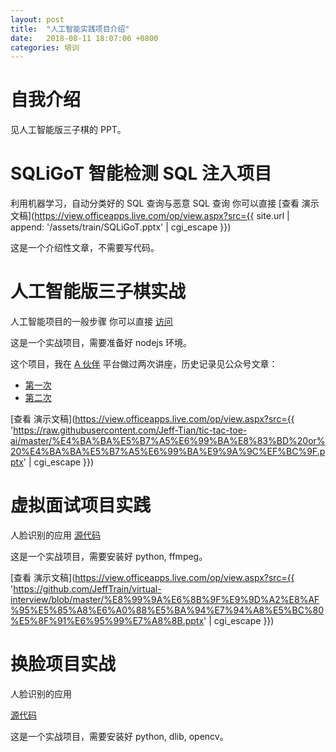 ```yaml
---
layout: post
title:  "人工智能实践项目介绍"
date:   2018-08-11 18:07:06 +0800
categories: 培训
---
```


# 自我介绍 
见人工智能版三子棋的 PPT。

# SQLiGoT 智能检测 SQL 注入项目
利用机器学习，自动分类好的 SQL 查询与恶意 SQL 查询
你可以直接 [查看 演示文稿](https://view.officeapps.live.com/op/view.aspx?src={{ site.url | append: '/assets/train/SQLiGoT.pptx' | cgi_escape }})

这是一个介绍性文章，不需要写代码。

 
# 人工智能版三子棋实战
人工智能项目的一般步骤
你可以直接 [访问](https://jeff-tian.github.io/tic-tac-toe-ai/)

这是一个实战项目，需要准备好 nodejs 环境。

这个项目，我在 [A 伙伴](https://www.ahuoban.com) 平台做过两次讲座，历史记录见公众号文章：
- [第一次](https://mp.weixin.qq.com/s?__biz=MzI2ODYwMjg3NA==&mid=2247484265&idx=2&sn=39ab1acbc69630f2f1114dc9cbf58f9f&chksm=eaec5ffcdd9bd6ea60260dc7c4a329be452631565ab56467090f950d0acd798f232ee2f72848&mpshare=1&scene=24&srcid=0604b5SBfhi9Q6CPfLiB35ST#rd)
- [第二次](https://mp.weixin.qq.com/s?__biz=MzI2ODYwMjg3NA==&mid=2247484412&idx=1&sn=34704f6bbc70f6243141a8158a3ebd98&chksm=eaec5f69dd9bd67f7d65f658ea098ccb1d1744a5caf558ef9fe4d25846d2fae1a074145d299c&mpshare=1&scene=24&srcid=0604JkDYfIVy41GqKfDNZfTb#rd)

[查看 演示文稿](https://view.officeapps.live.com/op/view.aspx?src={{ 'https://raw.githubusercontent.com/Jeff-Tian/tic-tac-toe-ai/master/%E4%BA%BA%E5%B7%A5%E6%99%BA%E8%83%BD%20or%20%E4%BA%BA%E5%B7%A5%E6%99%BA%E9%9A%9C%EF%BC%9F.pptx' | cgi_escape }})

# 虚拟面试项目实践
人脸识别的应用
[源代码](https://github.com/JeffTrain/virtual-interview)

这是一个实战项目，需要安装好 python, ffmpeg。

[查看 演示文稿](https://view.officeapps.live.com/op/view.aspx?src={{ 'https://github.com/JeffTrain/virtual-interview/blob/master/%E8%99%9A%E6%8B%9F%E9%9D%A2%E8%AF%95%E5%85%A8%E6%A0%88%E5%BA%94%E7%94%A8%E5%BC%80%E5%8F%91%E6%95%99%E7%A8%8B.pptx' | cgi_escape }})

# 换脸项目实战
人脸识别的应用

[源代码](https://github.com/JeffTrain/face-swap)

这是一个实战项目，需要安装好 python, dlib, opencv。